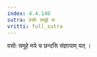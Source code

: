 ```yaml
---
index: 4.4.140
sutra: वसोः समूहे च
vritti: full_sutra
---
```


वसोः समूहे मये च छन्दसि संज्ञायाम् यत् ।